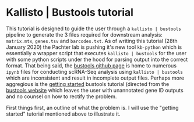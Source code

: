 # Kallisto | Bustools tutorial

This tutorial is designed to guide the user through a `kallisto | bustools` pipeline to generate the 3 files required for downstream analysis: `matrix.mtx`, `genes.tsv` and `barcodes.txt`. As of writing this tutorial (28th January 2020) the Pachter lab is pushing it's new tool `kb-python` which is essentially a wrapper script that executes `kallisto | bustools` for the user with some python scripts under the hood for parsing output into the correct format. That being said, the [bustools github page](https://github.com/BUStools/BUS_notebooks_python/tree/master/dataset-notebooks) is home to numerous `ipynb` files for conducting scRNA-Seq analysis using `kallisto | bustools` which are inconsistent and result in incomplete output files. Perhaps more aggregious is the [getting started](https://www.kallistobus.tools/getting_started) bustools tutorial (directed from the [bustools website](https://bustools.github.io/) which leaves the user with unannotated gene ID outputs and no counsel on how to rectify the problem. 

First things first, an outline of what the problem is. I will use the "getting started" tutorial mentioned above to illustrate it.



